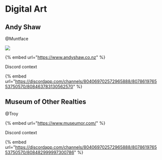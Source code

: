 # Digital Art

## Andy Shaw

@Muntface

![](https://cdn.discordapp.com/attachments/807861976553750570/808464989920296990/Tarakura_04_o.jpg)



{% embed url="https://www.andyshaw.co.nz" %}

Discord context

{% embed url="https://discordapp.com/channels/804069702572965888/807861976553750570/808463783130562570" %}

## Museum of Other Realties

@Troy

{% embed url="https://www.museumor.com/" %}

Discord context

{% embed url="https://discordapp.com/channels/804069702572965888/807861976553750570/808482999997300786" %}



